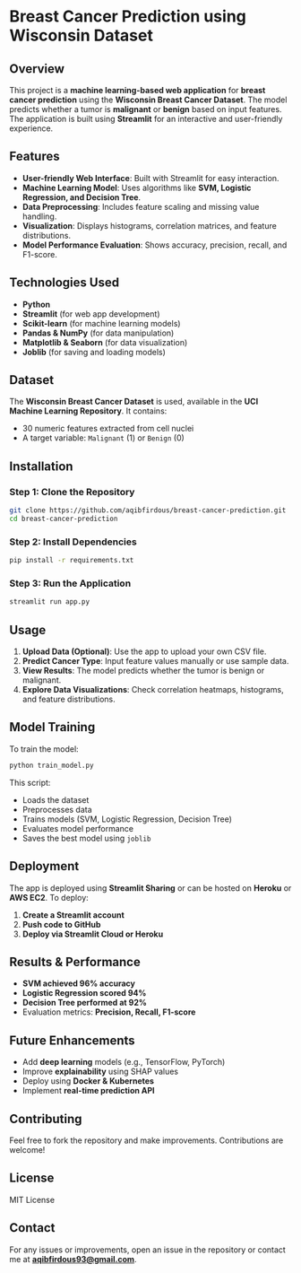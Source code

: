# Breast Cancer Prediction using Wisconsin Dataset 

## Overview
This project is a **machine learning-based web application** for **breast cancer prediction** using the **Wisconsin Breast Cancer Dataset**. The model predicts whether a tumor is **malignant** or **benign** based on input features. The application is built using **Streamlit** for an interactive and user-friendly experience.

## Features
- **User-friendly Web Interface**: Built with Streamlit for easy interaction.
- **Machine Learning Model**: Uses algorithms like **SVM, Logistic Regression, and Decision Tree**.
- **Data Preprocessing**: Includes feature scaling and missing value handling.
- **Visualization**: Displays histograms, correlation matrices, and feature distributions.
- **Model Performance Evaluation**: Shows accuracy, precision, recall, and F1-score.

## Technologies Used
- **Python**
- **Streamlit** (for web app development)
- **Scikit-learn** (for machine learning models)
- **Pandas & NumPy** (for data manipulation)
- **Matplotlib & Seaborn** (for data visualization)
- **Joblib** (for saving and loading models)

## Dataset
The **Wisconsin Breast Cancer Dataset** is used, available in the **UCI Machine Learning Repository**. It contains:
- 30 numeric features extracted from cell nuclei
- A target variable: `Malignant` (1) or `Benign` (0)

## Installation
### Step 1: Clone the Repository
```sh
git clone https://github.com/aqibfirdous/breast-cancer-prediction.git
cd breast-cancer-prediction
```

### Step 2: Install Dependencies
```sh
pip install -r requirements.txt
```

### Step 3: Run the Application
```sh
streamlit run app.py
```

## Usage
1. **Upload Data (Optional)**: Use the app to upload your own CSV file.
2. **Predict Cancer Type**: Input feature values manually or use sample data.
3. **View Results**: The model predicts whether the tumor is benign or malignant.
4. **Explore Data Visualizations**: Check correlation heatmaps, histograms, and feature distributions.

## Model Training
To train the model:
```sh
python train_model.py
```
This script:
- Loads the dataset
- Preprocesses data
- Trains models (SVM, Logistic Regression, Decision Tree)
- Evaluates model performance
- Saves the best model using `joblib`

## Deployment
The app is deployed using **Streamlit Sharing** or can be hosted on **Heroku** or **AWS EC2**. To deploy:
1. **Create a Streamlit account**
2. **Push code to GitHub**
3. **Deploy via Streamlit Cloud or Heroku**

## Results & Performance
- **SVM achieved 96% accuracy**
- **Logistic Regression scored 94%**
- **Decision Tree performed at 92%**
- Evaluation metrics: **Precision, Recall, F1-score**

## Future Enhancements
- Add **deep learning** models (e.g., TensorFlow, PyTorch)
- Improve **explainability** using SHAP values
- Deploy using **Docker & Kubernetes**
- Implement **real-time prediction API**

## Contributing
Feel free to fork the repository and make improvements. Contributions are welcome!

## License
MIT License

## Contact
For any issues or improvements, open an issue in the repository or contact me at **aqibfirdous93@gmail.com**.

